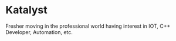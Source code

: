 # Katalyst
Fresher moving in the professional world having interest in IOT, C++ Developer, Automation, etc. 
